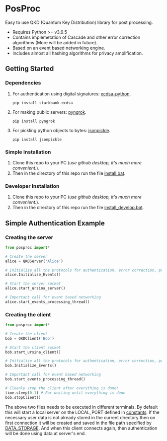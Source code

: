 # PosProc
Easy to use QKD (Quantum Key Distribution) library for post processing.
* Requires Python >= v3.9.5
* Contains implemetation of Cascade and other error correction algorithms (More will be added in future).
* Based on an event based networking engine.
* Includes almost all hashing algorithms for privacy amplification.

## Getting Started
### Dependencies
1. For authentication using digital signatures: [ecdsa-python](https://github.com/starkbank/ecdsa-python.git). 
    ```
    pip install starkbank-ecdsa
    ```
2. For making public servers: [pyngrok](https://github.com/alexdlaird/pyngrok.git).
    ```
    pip install pyngrok
    ```
3. For pickling python objects to bytes: [jsonpickle](https://github.com/jsonpickle/jsonpickle.git).
    ```
    pip install jsonpickle
    ```

### Simple Installation
1. Clone this repo to your PC (*use github desktop, it's much more convenient.*).
2. Then in the directory of this repo run the file [install.bat](install.bat).

### Developer Installation
1. Clone this repo to your PC (*use github desktop, it's much more convenient.*).
2. Then in the directory of this repo run the file [install_develop.bat](install_develop.bat).

## Simple Authentication Example
### Creating the server
```python
from posproc import*

# Create the server
alice = QKDServer('Alice')

# Initialize all the protocols for authentication, error correction, privacy amplification.
alice.Initialize_Events()

# Start the server socket
alice.start_ursina_server()

# Important call for event based networking
alice.start_events_processing_thread()

```
### Creating the client
```python
from posproc import*

# Create the client
bob = QKDClient('Bob')

# Start the client socket
bob.start_ursina_client()

# Initialize all the protocols for authentication, error correction, privacy amplification.
bob.Initialize_Events()

# Important call for event based networking
bob.start_events_processing_thread()

# Cleanly stop the client after everything is done!
time.sleep(0.1) # For waiting until everything is done
bob.stopClient()
```

The above two files needs to be executed in different terminals. By default this will start a local server on the LOCAL_PORT defined in [constants](posproc/constants.py). If the necessary user data is not already stored in the current directory then on first connection it will be created and saved in the file path specified by [DATA_STORAGE](posproc/constants.py). And when this client connects again, then authentication will be done using data at server's end.
